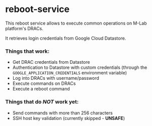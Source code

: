 # reboot-service
This reboot service allows to execute common operations on M-Lab platform's
DRACs.

It retrieves login credentials from Google Cloud Datastore.

### Things that work:
- Get DRAC credentials from Datastore
- Authentication to Datastore with custom credentials
(through the `GOOGLE_APPLICATION_CREDENTIALS` environment variable)
- Log into DRACs with username/password
- Execute commands on DRACs
- Execute a reboot command

### Things that do *NOT* work yet:
- Send commands with more than 256 characters
- SSH host key validation (currently skipped - **UNSAFE**)
